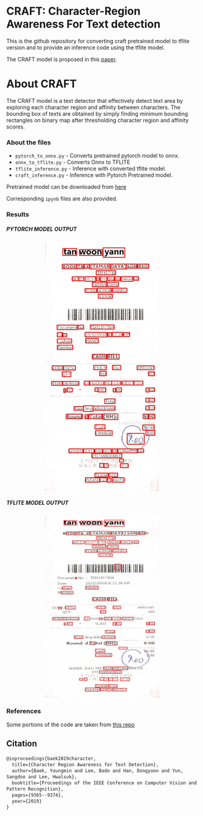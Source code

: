 # CRAFT: Character-Region Awareness For Text detection

This is the github repository for converting craft pretrained model to tflite version and to provide an inference code using the tflite model.

The CRAFT model is proposed in this [paper](https://arxiv.org/abs/1904.01941).

# About CRAFT

The CRAFT model is a text detector that effectively detect text area by exploring each character region and affinity between characters. The bounding box of texts are obtained by simply finding minimum bounding rectangles on binary map after thresholding character region and affinity scores.


### About the files

 - `pytorch_to_onnx.py` - Converts pretrained pytorch model to onnx.
 - `onnx_to_tflite.py` - Converts Onnx to TFLITE
 - `tflite_inference.py` - Inference with converted tflite model.
 - `craft_inference.py` - Inference with Pytorch Pretrained model.
 
 Pretrained model can be downloaded from [here](https://drive.google.com/uc?export=download&id=1Jk4eGD7crsqCCg9C9VjCLkMN3ze8kutZ)
 
 Corresponding `ipynb` files are also provided.
 
 ### Results
 
 ##### PYTORCH MODEL OUTPUT                                                  
 
 <div align=center><img src="./result/res_000.jpg" width="300"/></div>
 
 ##### TFLITE MODEL OUTPUT
 
 <div align=center><img src="./result/tflite_inference.jpg" width="300"/></div>  
 
### References

Some portions of the code are taken from [this repo](https://github.com/clovaai/CRAFT-pytorch)

## Citation
```
@inproceedings{baek2019character,
  title={Character Region Awareness for Text Detection},
  author={Baek, Youngmin and Lee, Bado and Han, Dongyoon and Yun, Sangdoo and Lee, Hwalsuk},
  booktitle={Proceedings of the IEEE Conference on Computer Vision and Pattern Recognition},
  pages={9365--9374},
  year={2019}
}
```
 
 
